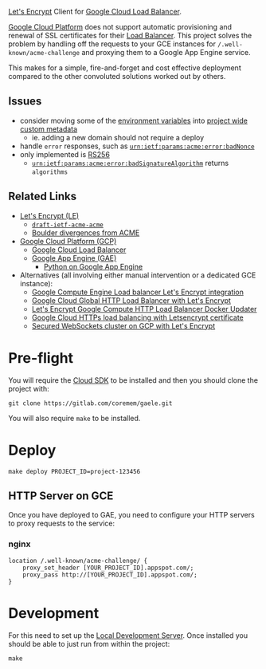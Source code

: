 [Let's Encrypt](https://letsencrypt.org/) Client for [Google Cloud Load Balancer](https://cloud.google.com/load-balancing/).

[Google Cloud Platform](https://cloud.google.com/) does not support automatic provisioning and renewal of SSL certificates for their [Load Balancer](https://cloud.google.com/load-balancing/).  This project solves the problem by handling off the requests to your GCE instances for `/.well-known/acme-challenge` and proxying them to a Google App Engine service.

This makes for a simple, fire-and-forget and cost effective deployment compared to the other convoluted solutions worked out by others.

## Issues

 * consider moving some of the [environment variables](https://cloud.google.com/appengine/docs/flexible/python/runtime#environment_variables) into [project wide custom metadata](https://cloud.google.com/appengine/docs/flexible/python/runtime#metadata_server)
     * ie. adding a new domain should not require a deploy
 * handle `error` responses, such as [`urn:ietf:params:acme:error:badNonce`](https://tools.ietf.org/html/draft-ietf-acme-acme-13#section-6.4)
 * only implemented is [RS256](https://tools.ietf.org/html/rfc7518#section-3.3)
     * [`urn:ietf:params:acme:error:badSignatureAlgorithm`](https://tools.ietf.org/html/draft-ietf-acme-acme-13#section-6.2) returns `algorithms`

## Related Links

 * [Let's Encrypt (LE)](https://letsencrypt.org/)
     * [`draft-ietf-acme-acme`](https://datatracker.ietf.org/doc/draft-ietf-acme-acme/)
     * [Boulder divergences from ACME](https://github.com/letsencrypt/boulder/blob/master/docs/acme-divergences.md)
 * [Google Cloud Platform (GCP)](https://cloud.google.com/)
     * [Google Cloud Load Balancer](https://cloud.google.com/load-balancing/)
     * [Google App Engine (GAE)](https://cloud.google.com/appengine/)
         * [Python on Google App Engine](https://cloud.google.com/appengine/docs/python/)
 * Alternatives (all involving either manual intervention or a dedicated GCE instance):
     * [Google Compute Engine Load balancer Let's Encrypt integration](http://blog.vuksan.com/2016/04/18/google-compute-load-balancer-lets-encrypt-integration)
     * [Google Cloud Global HTTP Load Balancer with Let's Encrypt](https://rogerhub.com/~r/sysadmin/2016/07/15/Google-Cloud-Global-HTTP-Load-Balancer-with-Lets-Encrypt/)
     * [Let's Encrypt Google Compute HTTP Load Balancer Docker Updater](https://github.com/bloomapi/letsencrypt-gcloud-balancer)
     * [Google Cloud HTTPs load balancing with Letsencrypt certificate](https://rubyinrails.com/2017/09/18/google-cloud-https-load-balancing-with-letsencrypt-certificate/)
     * [Secured WebSockets cluster on GCP with Let's Encrypt](https://github.com/elegantmonkeys/gcp-letsencrypt-websockets-cluster)

# Pre-flight

You will require the [Cloud SDK](https://cloud.google.com/appengine/docs/standard/python/download) to be installed and then you should clone the project with:

    git clone https://gitlab.com/coremem/gaele.git

You will also require `make` to be installed.

# Deploy

    make deploy PROJECT_ID=project-123456

## HTTP Server on GCE

Once you have deployed to GAE, you need to configure your HTTP servers to proxy requests to the service:

### nginx

    location /.well-known/acme-challenge/ {
        proxy_set_header [YOUR_PROJECT_ID].appspot.com/;
        proxy_pass http://[YOUR_PROJECT_ID].appspot.com/;
    }

# Development

For this need to set up the [Local Development Server](https://cloud.google.com/appengine/docs/standard/python/tools/using-local-server).  Once installed you should be able to just run from within the project:

    make
